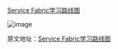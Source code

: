 [Service Fabric学习路线图](https://azure.microsoft.com/zh-cn/documentation/learning-paths/service-fabric/)

![image](https://note.youdao.com/yws/api/personal/file/B4F7EACB60754B018C7665DCD7FC5625?method=download&shareKey=2a0fa154bf7a161589b2ca4fc3be276f)

原文地址：[Service Fabric学习路线图](https://azure.microsoft.com/zh-cn/documentation/learning-paths/service-fabric/)
